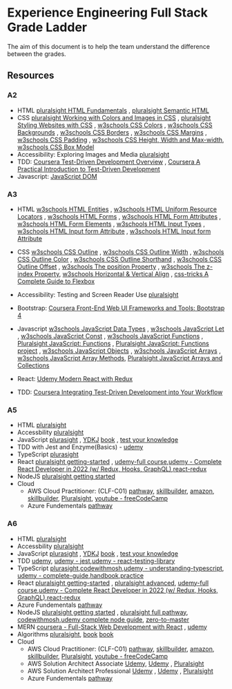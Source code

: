 # Experience Engineering Full Stack Grade Ladder

The aim of this document is to help the team understand the difference between the grades.

## Resources
### A2

- HTML [pluralsight HTML Fundamentals](https://app.pluralsight.com/library/courses/html-fundamentals/table-of-contents) , [pluralsight Semantic HTML](https://app.pluralsight.com/library/courses/semantic-html-2329/table-of-contents)
- CSS [pluralsight Working with Colors and Images in CSS](https://app.pluralsight.com/library/courses/working-colors-images-css/table-of-contents) , [pluralsight Styling Websites with CSS](https://app.pluralsight.com/library/courses/styling-websites-css/table-of-contents) , [w3schools CSS Colors](https://www.w3schools.com/css/css_colors.asp) , [w3schools CSS Backgrounds](https://www.w3schools.com/css/css_background.asp) , [w3schools CSS Borders](https://www.w3schools.com/css/css_border.asp) , [w3schools CSS Margins](https://www.w3schools.com/css/css_margin.asp) , [w3schools CSS Padding](https://www.w3schools.com/css/css_padding.asp) , [w3schools CSS Height, Width and Max-width](https://www.w3schools.com/css/css_dimension.asp), [w3schools CSS Box Model](https://www.w3schools.com/css/css_boxmodel.asp)
- Accessibility: Exploring Images and Media [pluralsight](https://app.pluralsight.com/library/courses/accessibility-exploring-images-media/description)
- TDD: [Coursera Test-Driven Development Overview](https://www.coursera.org/learn/test-driven-development-overview) , [Coursera A Practical Introduction to Test-Driven Development](https://www.coursera.org/learn/a-practical-introduction-to-test-driven-development)
- Javascript: [JavaScript DOM](https://www.javascripttutorial.net/javascript-dom/)

### A3

- HTML [w3schools HTML Entities](https://www.w3schools.com/html/html_entities.asp) , [w3schools HTML Uniform Resource Locators](https://www.w3schools.com/html/html_urlencode.asp) , [w3schools HTML Forms](https://www.w3schools.com/html/html_forms.asp) , [w3schools HTML Form Attributes](https://www.w3schools.com/html/html_forms_attributes.asp) , [w3schools HTML Form Elements](https://www.w3schools.com/html/html_form_elements.asp) , [w3schools HTML Input Types](https://www.w3schools.com/html/html_form_input_types.asp) , [w3schools HTML Input form Attribute](https://www.w3schools.com/html/html_form_attributes_form.asp) , [w3schools HTML Input form Attribute](https://www.w3schools.com/html/html_form_attributes_form.asp)


- CSS [w3schools CSS Outline](https://www.w3schools.com/css/css_outline.asp) , [w3schools CSS Outline Width](https://www.w3schools.com/css/css_outline_width.asp) , [w3schools CSS Outline Color](https://www.w3schools.com/css/css_outline_color.asp) , [w3schools CSS Outline Shorthand](https://www.w3schools.com/css/css_outline_shorthand.asp) , [w3schools CSS Outline Offset](https://www.w3schools.com/css/css_outline_offset.asp) , [w3schools The position Property](https://www.w3schools.com/css/css_positioning.asp) , [w3schools The z-index Property](https://www.w3schools.com/css/css_z-index.asp), [w3schools Horizontal & Vertical Align](https://www.w3schools.com/css/css_align.asp) , [css-tricks A Complete Guide to Flexbox](https://css-tricks.com/snippets/css/a-guide-to-flexbox/)
- Accessibility: Testing and Screen Reader Use [pluralsight](https://app.pluralsight.com/library/courses/accessibility-testing-and-screen-reader/table-of-contents)
- Bootstrap: [Coursera Front-End Web UI Frameworks and Tools: Bootstrap 4](https://www.coursera.org/learn/bootstrap-4/home/welcome)
- Javascript [w3schools JavaScript Data Types](https://www.w3schools.com/js/js_datatypes.asp) , [w3schools JavaScript Let](https://www.w3schools.com/js/js_let.asp) , [w3schools JavaScript Const](https://www.w3schools.com/js/js_const.asp) , [w3schools JavaScript Functions](https://www.w3schools.com/js/js_functions.asp) , [Pluralsight JavaScript: Functions](https://app.pluralsight.com/library/courses/javascript-functions/table-of-contents) , 
[Pluralsight JavaScript: Functions project](https://app.pluralsight.com/projects/java-script-functions) , 
[w3schools JavaScript Objects](https://www.w3schools.com/js/js_objects.asp) , [w3schools JavaScript Arrays](https://www.w3schools.com/js/js_arrays.asp) , [w3schools JavaScript Array Methods](https://www.w3schools.com/js/js_array_methods.asp), [Pluralsight JavaScript Arrays and Collections](https://app.pluralsight.com/library/courses/javascript-arrays-collections/table-of-contents)
- React: [Udemy Modern React with Redux](https://www.udemy.com/course/react-redux/)
- TDD: [Coursera Integrating Test-Driven Development into Your Workflow](https://www.coursera.org/learn/test-driven-development-workflow/home/welcome)

### A5

- HTML [pluralsight](https://www.pluralsight.com/courses/html-fundamentals)
- Accessbility [pluralsight](https://app.pluralsight.com/library/courses/web-accessibility-getting-started/table-of-contents)
- JavaScript [plurasight](https://app.pluralsight.com/paths/skill/javascript-core-language) , [YDKJ](https://github.com/getify/You-Dont-Know-JS/tree/1st-ed) [book](https://www.amazon.co.uk/JavaScript-Definitive-Guide-Guides/dp/0596805527/ref=asc_df_0596805527/?tag=googshopuk-21&linkCode=df0&hvadid=310913487979&hvpos=&hvnetw=g&hvrand=8467159689545982706&hvpone=&hvptwo=&hvqmt=&hvdev=c&hvdvcmdl=&hvlocint=&hvlocphy=1007151&hvtargid=pla-433054820762&psc=1&th=1&psc=1) , [test your knowledge](https://www.testdome.com/questions?sets=public%2Cpremium&sort=none&skills=4-2)
- TDD with Jest and Enzyme(Basics) - [udemy](https://www.udemy.com/share/101XEw3@NJpoNmGRGwGFJT05sffbUqTl36U633bnUGysStltMK6GR1STMkWR99R9CPajy8-4/)
- TypeScript [plurasight](https://app.pluralsight.com/paths/skill/typescript-core-language)
- React [pluralsight getting-started](https://app.pluralsight.com/library/courses/react-js-getting-started/table-of-contents) , [udemy-full course](https://www.udemy.com/course/react-the-complete-guide-incl-redux/),[udemy - Complete React Developer in 2022 (w/ Redux, Hooks, GraphQL)](https://www.udemy.com/course/complete-react-developer-zero-to-mastery/),[react-redux](https://www.udemy.com/course/react-redux/)
- NodeJS  [pluralsight getting started](https://www.pluralsight.com/paths/working-with-nodejs)
- Cloud
    - AWS Cloud Practitioner: (CLF-C01) [pathway](https://degreed.com/pathway/1pnlvmk78n/pathway), [skillbuilder](https://explore.skillbuilder.aws/learn/course/external/view/elearning/134/aws-cloud-practitioner-essentials?dt=tile&tile=fdt), [amazon](https://aws.amazon.com/training/digital/?cta=tctopbanner), [skillbuilder](https://explore.skillbuilder.aws/learn?cta=dt_topbanner), [Pluralsight](https://app.pluralsight.com/library/courses/aws-cloud-practitioner-exam-prep), [youtube - freeCodeCamp](https://www.youtube.com/watch?v=3hLmDS179YE)
    - Azure Fundementals [pathway](https://app.pluralsight.com/explore/certifications/topics/azure?trackId=5ac418bd-60e8-480c-8c22-37384d0e528c&examPrepId=eaa6d647-8e90-42e6-a588-46d54639a9d1)

### A6

- HTML [pluralsight](https://www.pluralsight.com/courses/html-fundamentals)
- Accessbility [pluralsight](https://app.pluralsight.com/library/courses/web-accessibility-getting-started/table-of-contents)
- JavaScript [plurasight](https://app.pluralsight.com/paths/skill/javascript-core-language) , [YDKJ](https://github.com/getify/You-Dont-Know-JS/tree/1st-ed) [book](https://www.amazon.co.uk/JavaScript-Definitive-Guide-Guides/dp/0596805527/ref=asc_df_0596805527/?tag=googshopuk-21&linkCode=df0&hvadid=310913487979&hvpos=&hvnetw=g&hvrand=8467159689545982706&hvpone=&hvptwo=&hvqmt=&hvdev=c&hvdvcmdl=&hvlocint=&hvlocphy=1007151&hvtargid=pla-433054820762&psc=1&th=1&psc=1) , [test your knowledge](https://www.testdome.com/questions?sets=public%2Cpremium&sort=none&skills=4-2)
- TDD [udemy](https://www.udemy.com/share/101XEw3@NJpoNmGRGwGFJT05sffbUqTl36U633bnUGysStltMK6GR1STMkWR99R9CPajy8-4/), [udemy - jest](https://www.udemy.com/course/react-testing-with-jest-and-enzyme/),[udemy - react-testing-library](https://www.udemy.com/course/react-testing-library/)
- TypeScript [plurasight](https://app.pluralsight.com/paths/skill/typescript-core-language),[codewithmosh](https://codewithmosh.com/p/the-ultimate-typescript),[udemy - understanding-typescript](https://www.udemy.com/course/understanding-typescript/), [udemy - complete-guide](https://www.udemy.com/course/typescript-the-complete-developers-guide/),[handbook](https://www.typescriptlang.org/docs/handbook/intro.html),[practice](https://exercism.org/tracks/typescript)
- React [pluralsight getting-started](https://app.pluralsight.com/library/courses/react-js-getting-started/table-of-contents) , [pluralsight advanced](https://app.pluralsight.com/library/courses/reactjs-advanced/table-of-contents), [udemy-full course](https://www.udemy.com/course/react-the-complete-guide-incl-redux/),[udemy - Complete React Developer in 2022 (w/ Redux, Hooks, GraphQL)](https://www.udemy.com/course/complete-react-developer-zero-to-mastery/),[react-redux](https://www.udemy.com/course/react-redux/)
- Azure Fundementals [pathway](https://app.pluralsight.com/explore/certifications/topics/azure?trackId=5ac418bd-60e8-480c-8c22-37384d0e528c&examPrepId=eaa6d647-8e90-42e6-a588-46d54639a9d1)
- NodeJS  [pluralsight getting started](https://www.pluralsight.com/paths/working-with-nodejs) , [pluralsight full pathway](https://www.pluralsight.com/paths/working-with-nodejs), [codewithmosh](https://codewithmosh.com/p/the-complete-node-js-course),[udemy complete node guide](https://www.udemy.com/course/nodejs-the-complete-guide/), [zero-to-master](https://www.udemy.com/course/complete-nodejs-developer-zero-to-mastery/)
- MERN [coursera - Full-Stack Web Development with React](https://www.coursera.org/programs/capgemini-learning-program-71mtd/browse?authProvider=capgemini&productId=x8mwvRC8EeiB6Qq6n4PnfA&productType=s12n&query=reactjs&showMiniModal=true&source=search) , [udemy](https://www.udemy.com/course/react-nodejs-express-mongodb-the-mern-fullstack-guide/)
- Algorithms [pluralsight](https://app.pluralsight.com/library/courses/algorithms-data-structures-part-one/table-of-contents), [book](https://www.amazon.co.uk/Design-patterns-elements-reusable-object-oriented/dp/0201633612/ref=asc_df_0201633612/?tag=googshopuk-21&linkCode=df0&hvadid=310831942794&hvpos=&hvnetw=g&hvrand=14839331031904931882&hvpone=&hvptwo=&hvqmt=&hvdev=c&hvdvcmdl=&hvlocint=&hvlocphy=9045885&hvtargid=pla-395340045790&psc=1) [book](https://www.amazon.com/Clean-Code-Handbook-Software-Craftsmanship/dp/0132350882)
 - Cloud
     - AWS Cloud Practitioner: (CLF-C01) [pathway](https://degreed.com/pathway/1pnlvmk78n/pathway), [skillbuilder](https://explore.skillbuilder.aws/learn/course/external/view/elearning/134/aws-cloud-practitioner-essentials?dt=tile&tile=fdt), [amazon](https://aws.amazon.com/training/digital/?cta=tctopbanner), [skillbuilder](https://explore.skillbuilder.aws/learn?cta=dt_topbanner), [Pluralsight](https://app.pluralsight.com/library/courses/aws-cloud-practitioner-exam-prep), [youtube - freeCodeCamp](https://www.youtube.com/watch?v=3hLmDS179YE)
    - AWS Solution Architect Associate [Udemy](https://www.udemy.com/course/aws-certified-solutions-architect-associate-saa-c02/), [Udemy](https://www.udemy.com/course/aws-certified-solutions-architect-associate-hands-on/) , [Pluralsight](https://app.pluralsight.com/library/courses/demystifying-aws-certified-solutions-architect-associate-exam)
    - AWS Solution Architect Professional [Udemy](https://www.udemy.com/course/aws-solutions-architect-professional/) , [Udemy](https://www.udemy.com/course/aws-certified-solutions-architect-professional-training/) , [Pluralsight](https://app.pluralsight.com/library/courses/demystifying-aws-certified-solutions-architect-associate-exam)
     - Azure Fundementals [pathway](https://app.pluralsight.com/explore/certifications/topics/azure?trackId=5ac418bd-60e8-480c-8c22-37384d0e528c&examPrepId=eaa6d647-8e90-42e6-a588-46d54639a9d1)
